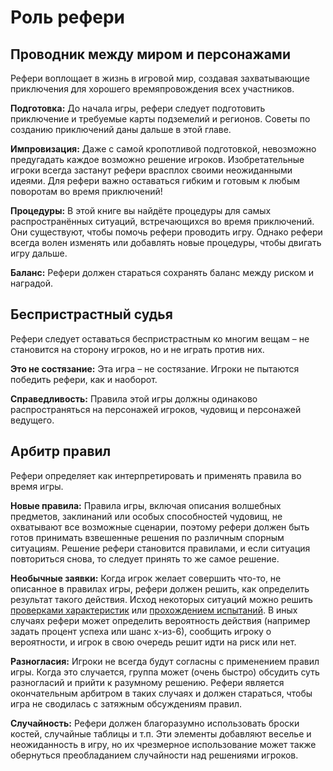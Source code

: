 # Роль рефери

## Проводник между миром и персонажами

Рефери воплощает в жизнь в игровой мир, создавая захватывающие приключения для хорошего времяпровождения всех участников.

**Подготовка:** До начала игры, рефери следует подготовить приключение и требуемые карты подземелий и регионов. Советы по созданию приключений даны дальше в этой главе.

**Импровизация:** Даже с самой кропотливой подготовкой, невозможно предугадать каждое возможно решение игроков. Изобретательные игроки всегда застанут рефери врасплох своими неожиданными идеями. Для рефери важно оставаться гибким и готовым к любым поворотам во время приключений!

**Процедуры:** В этой книге вы найдёте процедуры для самых распространённых ситуаций, встречающихся во время приключений. Они существуют, чтобы помочь рефери проводить игру. Однако рефери всегда волен изменять или добавлять новые процедуры, чтобы двигать игру дальше.

**Баланс:** Рефери должен стараться сохранять баланс между риском и наградой.

## Беспристрастный судья

Рефери следует оставаться беспристрастным ко многим вещам – не становится на сторону игроков, но и не играть против них.

**Это не состязание:** Эта игра – не состязание. Игроки не пытаются победить рефери, как и наоборот.

**Справедливость:** Правила этой игры должны одинаково распространяться на персонажей игроков, чудовищ и персонажей ведущего.

## Арбитр правил

Рефери определяет как интерпретировать и применять правила во время игры.

**Новые правила:** Правила игры, включая описания волшебных предметов, заклинаний или особых способностей чудовищ, не охватывают все возможные сценарии, поэтому рефери должен быть готов принимать взвешенные решения по различным спорным ситуациям. Решение рефери становится правилами, и если ситуация повториться снова, то следует принять то же самое решение.

**Необычные заявки:** Когда игрок желает совершить что-то, не описанное в правилах игры, рефери должен решить, как определить результат такого действия. Исход некоторых ситуаций можно решить [проверками характеристик](../adventuring/ability-checks) или [прохождением испытаний](../adventuring/saving-throws). В иных случаях рефери может определить вероятность действия (например задать процент успеха или шанс x-из-6), сообщить игроку о вероятности, и игрок в свою очередь решит идти на риск или нет.

**Разногласия:** Игроки не всегда будут согласны с применением правил игры. Когда это случается, группа может (очень быстро) обсудить суть разногласий и прийти к разумному решению. Рефери является окончательным арбитром в таких случаях и должен стараться, чтобы игра не сводилась с затяжным обсуждениям правил.

**Случайность:** Рефери должен благоразумно использовать броски костей, случайные таблицы и т.п. Эти элементы добавляют веселье и неожиданность в игру, но их чрезмерное использование может также обернуться преобладанием случайности над решениями игроков.
